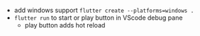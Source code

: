 - add windows support `flutter create --platforms=windows .`
- `flutter run` to start or play button in VScode debug pane
    - play button adds hot reload
